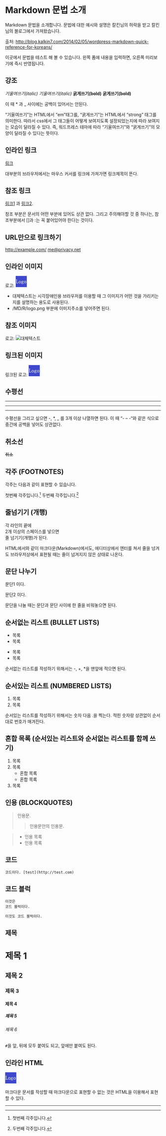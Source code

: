 # Markdown 문법 소개
Markdown 문법을 소개합니다. 문법에 대한 예시와 설명은 칼킨님의 허락을 받고 칼킨님의 블로그에서 가져왔습니다.

출처: http://blog.kalkin7.com/2014/02/05/wordpress-markdown-quick-reference-for-koreans/

이곳에서 문법을 테스트 해 볼 수 있습니다.
왼쪽 폼에 내용을 입력하면, 오른쪽 미리보기에 즉시 반영됩니다.

## 강조
*기울여쓰기(italic)* _기울여쓰기(italic)_
**굵게쓰기(bold)** __굵게쓰기(bold)__

이 때 * 과 _ 사이에는 공백이 있어서는 안된다.

“기울여쓰기”는 HTML에서 “em”태그를, “굵게쓰기”는 HTML에서 “strong” 태그를 의미한다. 따라서 css에서 그 태그들이 어떻게 보여지도록 설정되었는지에 따라 보여지는 모습이 달라질 수 있다. 즉, 워드프레스 테마에 따라 “기울여쓰기”와 “굵게쓰기”의 모양이 달라질 수 있다는 뜻이다.

## 인라인 링크
[링크](http://example.com "링크제목")

대부분의 브라우저에서는 마우스 커서를 링크에 가져가면 링크제목이 뜬다.

## 참조 링크
[링크1][1] 과 [링크2][2].

[1]: http://example.com/ "링크제목1"
[2]: http://example.org/ "링크제목2"

참조 부분은 문서의 어떤 부분에 있어도 상관 없다. 그리고 주의해야할 것 중 하나는, 참조부분에서 []과 :는 꼭 붙어있어야 한다는 것이다.

## URL만으로 링크하기
<http://example.com/>
<me@privacy.net>

## 인라인 이미지
로고: ![대체텍스트](/MD/R/logo.png "이미지제목")

- 대체텍스트는 시각장애인용 브라우저를 이용할 때 그 이미지가 어떤 것을 가리키는지를 설명하는 용도로 사용된다.
- /MD/R/logo.png 부분에 이미지주소를 넣어주면 된다.

## 참조 이미지
로고: ![대체텍스트][1]

[1]: /MD/R/logo.png "이미지제목"

## 링크된 이미지
링크된 로고: [![대체텍스트](/MD/R/logo.png)](https://github.com/hanul/MDBOX "링크제목")

## 수평선
---
***
___

수평선을 그리고 싶으면 -, *, _ 를 3개 이상 나열하면 된다. 이 때 “- – -“와 같은 식으로 중간에 공백을 넣어도 상관없다.

## 취소선
~~취소~~

## 각주 (FOOTNOTES)
각주는 다음과 같이 표현할 수 있습니다.

첫번째 각주입니다.[^1]
두번째 각주입니다.[^2]

## 줄넘기기 (개행)
각 라인의 끝에  
2개 이상의 스페이스를 넣으면  
줄 넘기기(개행)가 된다.

HTML에서와 같이 마크다운(Markdown)에서도, 에디터상에서 엔터를 쳐서 줄을 넝겨도 브라우저상에서 표현될 때는 줄이 넘겨지지 않은 상태로 나온다.

## 문단 나누기
문단1 이다.

문단2 이다.

문단을 나눌 때는 문단과 문단 사이에 한 줄을 비워놓으면 된다.

## 순서없는 리스트 (BULLET LISTS)
* 목록
* 목록
- 목록
- 목록

순서없는 리스트를 작성하기 위해서는 -, +, *을 맨앞에 적으면 된다.

## 순서있는 리스트 (NUMBERED LISTS)
1. 목록
1. 목록

순서있는 리스트를 작성하기 위해서는 숫자 다음 .을 찍는다. 적힌 숫자랑 상관없이 순서대로 번호가 매겨진다.

## 혼합 목록 (순서있는 리스트와 순서없는 리스트를 함께 쓰기)
1. 목록
2. 목록
   * 혼합 목록
   * 혼합 목록  
3. 목록

## 인용 (BLOCKQUOTES)
> 인용문.
> > 인용문안의 인용문.

> * 인용 목록 
> * 인용 목록

## 코드
`코드이다. [test](http://test.com)`

## 코드 블럭
~~~~
이것은 
코드 블럭이다. 
~~~~

```
이것도 코드 블럭이다.
```

## 제목

# 제목 1
## 제목 2
### 제목 3 
#### 제목 4 ####
##### 제목 5 #####
###### 제목 6 ######

`#`을 앞, 뒤에 모두 붙여도 되고, 앞에만 붙여도 된다.

## 인라인 HTML
<img src="/MD/R/logo.png">

마크다운 문서를 작성할 때 마크다운으로 표현할 수 없는 것은 HTML을 이용해서 표현할 수 있다.

---

[^1]: 첫번째 각주입니다.
[^2]: 두번째 각주입니다.